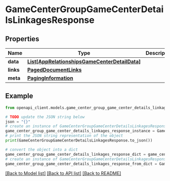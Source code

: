 # GameCenterGroupGameCenterDetailsLinkagesResponse


## Properties

Name | Type | Description | Notes
------------ | ------------- | ------------- | -------------
**data** | [**List[AppRelationshipsGameCenterDetailData]**](AppRelationshipsGameCenterDetailData.md) |  | 
**links** | [**PagedDocumentLinks**](PagedDocumentLinks.md) |  | 
**meta** | [**PagingInformation**](PagingInformation.md) |  | [optional] 

## Example

```python
from openapi_client.models.game_center_group_game_center_details_linkages_response import GameCenterGroupGameCenterDetailsLinkagesResponse

# TODO update the JSON string below
json = "{}"
# create an instance of GameCenterGroupGameCenterDetailsLinkagesResponse from a JSON string
game_center_group_game_center_details_linkages_response_instance = GameCenterGroupGameCenterDetailsLinkagesResponse.from_json(json)
# print the JSON string representation of the object
print(GameCenterGroupGameCenterDetailsLinkagesResponse.to_json())

# convert the object into a dict
game_center_group_game_center_details_linkages_response_dict = game_center_group_game_center_details_linkages_response_instance.to_dict()
# create an instance of GameCenterGroupGameCenterDetailsLinkagesResponse from a dict
game_center_group_game_center_details_linkages_response_from_dict = GameCenterGroupGameCenterDetailsLinkagesResponse.from_dict(game_center_group_game_center_details_linkages_response_dict)
```
[[Back to Model list]](../README.md#documentation-for-models) [[Back to API list]](../README.md#documentation-for-api-endpoints) [[Back to README]](../README.md)


